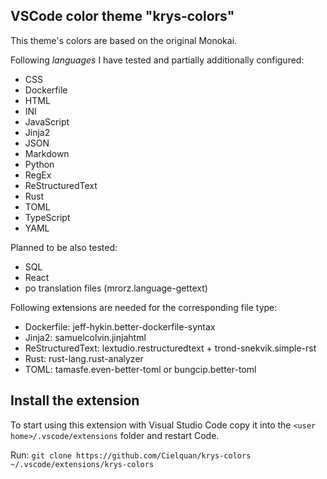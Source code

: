 ## VSCode color theme "krys-colors"

This theme's colors are based on the original Monokai.

Following _languages_ I have tested and partially additionally configured:

- CSS
- Dockerfile
- HTML
- INI
- JavaScript
- Jinja2
- JSON
- Markdown
- Python
- RegEx
- ReStructuredText
- Rust
- TOML
- TypeScript
- YAML

Planned to be also tested:

- SQL
- React
- po translation files (mrorz.language-gettext)

Following extensions are needed for the corresponding file type:

- Dockerfile: jeff-hykin.better-dockerfile-syntax
- Jinja2: samuelcolvin.jinjahtml
- ReStructuredText: lextudio.restructuredtext + trond-snekvik.simple-rst
- Rust: rust-lang.rust-analyzer
- TOML: tamasfe.even-better-toml or bungcip.better-toml

## Install the extension

To start using this extension with Visual Studio Code copy it into the
`<user home>/.vscode/extensions` folder and restart Code.

Run: `git clone https://github.com/Cielquan/krys-colors ~/.vscode/extensions/krys-colors`
